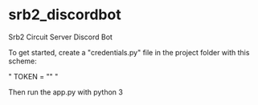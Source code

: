 # srb2_discordbot
Srb2 Circuit Server Discord Bot

To get started, create a "credentials.py" file in the project folder with this scheme:

"
TOKEN = "<token of your bot>"
"

Then run the app.py with python 3
